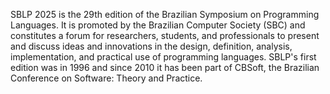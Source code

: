 SBLP 2025 is the 29th edition of the Brazilian Symposium on Programming Languages. It is promoted by the Brazilian Computer Society (SBC) and constitutes a forum for researchers, students, and professionals to present and discuss ideas and innovations in the design, definition, analysis, implementation, and practical use of programming languages. SBLP's first edition was in 1996 and since 2010 it has been part of CBSoft, the Brazilian Conference on Software: Theory and Practice.